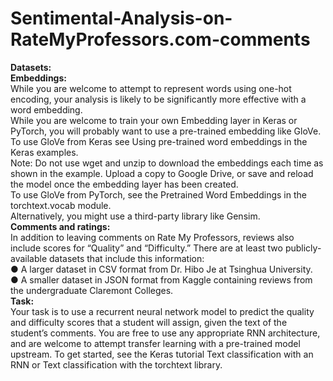 # Sentimental-Analysis-on-RateMyProfessors.com-comments

**Datasets:** <br>
**Embeddings:** <br>
While you are welcome to attempt to represent words using one-hot encoding, your analysis is likely to be significantly more effective with a word embedding.<br> While you are welcome to train your own Embedding layer in Keras or PyTorch, you will probably want to use a pre-trained embedding like GloVe.<br>
To use GloVe from Keras see Using pre-trained word embeddings in the Keras examples.<br>
Note: Do not use wget and unzip to download the embeddings each time as shown in the example. Upload a copy to Google Drive, or save and reload the model once the embedding layer has been created.<br>
To use GloVe from PyTorch, see the Pretrained Word Embeddings in the torchtext.vocab module.<br>
Alternatively, you might use a third-party library like Gensim.<br>
**Comments and ratings:**<br>
In addition to leaving comments on Rate My Professors, reviews also include scores for “Quality” and “Difficulty.” There are at least two publicly-available datasets that include this information:<br>
●	A larger dataset in CSV format from Dr. Hibo Je at Tsinghua University.<br>
●	A smaller dataset in JSON format from Kaggle containing reviews from the undergraduate Claremont Colleges.<br>
**Task:**<br>
Your task is to use a recurrent neural network model to predict the quality and difficulty scores that a student will assign, given the text of the student’s comments.
You are free to use any appropriate RNN architecture, and are welcome to attempt transfer learning with a pre-trained model upstream. To get started, see the Keras tutorial Text classification with an RNN or Text classification with the torchtext library.

